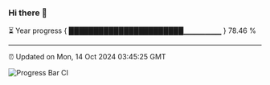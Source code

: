 ### Hi there 👋

⏳ Year progress { ███████████████████████▁▁▁▁▁▁▁ } 78.46 %

---

⏰ Updated on Mon, 14 Oct 2024 03:45:25 GMT

![Progress Bar CI](https://github.com/IshwaranRudhara/GIT-ACTION/workflows/Progress%20Bar%20CI/badge.svg)
